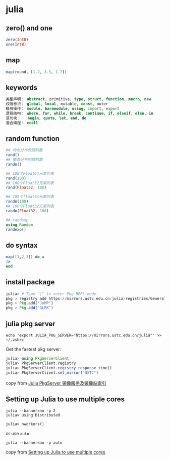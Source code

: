 # julia

## zero() and one

``` julia
zero(Int8)
one(Int8)
```
## map

``` julia
map(round, [1.2, 3.5, 1.7])
```
## keywords

``` julia
类型声明： abstract, primitive, type, struct, function, macro, new
权限标识： global, local, mutable, const, outer
模块操作： module, baremodule, using, import, export
逻辑结构： where, for, while, break, continue, if, elseif, else, in
语句块：   begin, quote, let, end, do
混合编程： ccall
```

## random function

``` julia
## 均匀分布的随机数
rand()
## 整态分布的随机数
randn()

## 100个Float64元素列表
rand(100)
## 100个Float32元素列表
rand(Float32, 100)

## 100个float64元素列表
randn(100)
## 100个Float32元素列表
randn(Float32, 100)

## randexp
using Random
randexp()
```

## do syntax

``` julia
map([1,2,3]) do x
2x
end
```

## install package

``` julia
julia> # Type "]" to enter Pkg REPL-mode.
pkg > registry add https://mirrors.ustc.edu.cn/julia/registries/General.git
pkg > Pkg.add("JuMP")
pkg > Pkg.add("GLPK")
```

## julia pkg server

``` shell
echo 'export JULIA_PKG_SERVER="https://mirrors.ustc.edu.cn/julia"' >> ~/.zshrc
```

Get the fastest pkg server:

``` julia
julia> using PkgServerClient
julia> PkgServerClient.registry
julia> PkgServerClient.registry_response_time()
julia> PkgServerClient.set_mirror("USTC")
```
copy from [Julia PkgServer 镜像服务及镜像站索引](https://discourse.juliacn.com/t/topic/2969)

## Setting up Julia to use multiple cores

``` shell
julia --banner=no -p 2
julia> using Distributed

julia> nworkers()

```
or use `auto`

``` shell
julia --banner=no -p auto
```
copy from [Setting up Julia to use multiple cores](https://subscription.packtpub.com/book/application-development/9781788998369/1/ch01lvl1sec18/setting-up-julia-to-use-multiple-cores)
